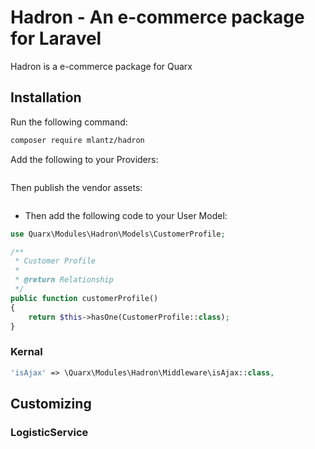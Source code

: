 # Hadron - An e-commerce package for Laravel

Hadron is a e-commerce package for Quarx

## Installation

Run the following command:

```bash
composer require mlantz/hadron
```

Add the following to your Providers:

```php

```

Then publish the vendor assets:

```php

```

* Then add the following code to your User Model:

```php
use Quarx\Modules\Hadron\Models\CustomerProfile;

/**
 * Customer Profile
 *
 * @return Relationship
 */
public function customerProfile()
{
    return $this->hasOne(CustomerProfile::class);
}
```

### Kernal

```php
'isAjax' => \Quarx\Modules\Hadron\Middleware\isAjax::class,
```

## Customizing

### LogisticService



